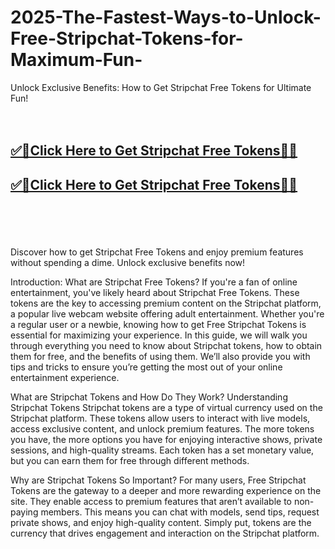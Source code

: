 # 2025-The-Fastest-Ways-to-Unlock-Free-Stripchat-Tokens-for-Maximum-Fun-


Unlock Exclusive Benefits: How to Get Stripchat Free Tokens for Ultimate Fun!
<br><br><br>
<b><h2><a href="https://searchoptima.org/free-stripchat-tokens/">✅🎯Click Here to Get Stripchat Free Tokens🎯✅</a>

</h2></b>

<b><h2><a href="https://searchoptima.org/free-stripchat-tokens/">✅🎯Click Here to Get Stripchat Free Tokens🎯✅</a>

</h2></b> <br><br><br>


Discover how to get Stripchat Free Tokens and enjoy premium features without spending a dime. Unlock exclusive benefits now!

Introduction: What are Stripchat Free Tokens?
If you're a fan of online entertainment, you've likely heard about Stripchat Free Tokens. These tokens are the key to accessing premium content on the Stripchat platform, a popular live webcam website offering adult entertainment. Whether you're a regular user or a newbie, knowing how to get Free Stripchat Tokens is essential for maximizing your experience. In this guide, we will walk you through everything you need to know about Stripchat tokens, how to obtain them for free, and the benefits of using them. We’ll also provide you with tips and tricks to ensure you’re getting the most out of your online entertainment experience.

What are Stripchat Tokens and How Do They Work?
Understanding Stripchat Tokens
Stripchat tokens are a type of virtual currency used on the Stripchat platform. These tokens allow users to interact with live models, access exclusive content, and unlock premium features. The more tokens you have, the more options you have for enjoying interactive shows, private sessions, and high-quality streams. Each token has a set monetary value, but you can earn them for free through different methods.

Why are Stripchat Tokens So Important?
For many users, Free Stripchat Tokens are the gateway to a deeper and more rewarding experience on the site. They enable access to premium features that aren’t available to non-paying members. This means you can chat with models, send tips, request private shows, and enjoy high-quality content. Simply put, tokens are the currency that drives engagement and interaction on the Stripchat platform.

